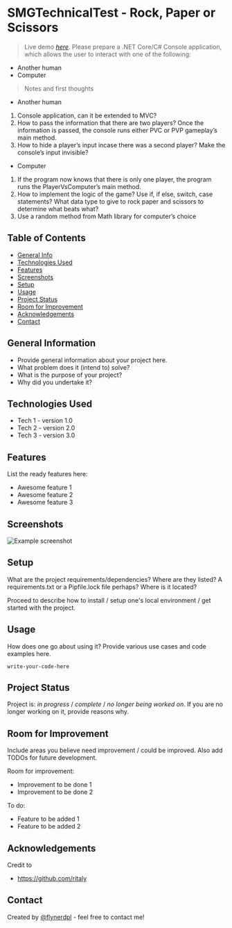 # SMGTechnicalTest - Rock, Paper or Scissors
> Live demo [_here_](https://www.example.com). <!-- If you have the project hosted somewhere, include the link here. -->
> Please prepare a .NET Core/C# Console application, which allows the user to interact with one of
the following:
- Another human
- Computer


>Notes and first thoughts
- Another human
1) Console application, can it be extended to MVC?
2) How to pass the information that there are two players? Once the information is passed, the console runs either PVC or PVP gameplay’s main method.
3) How to hide a player’s input incase there was a second player? Make the console’s input invisible?

- Computer
1) If the program now knows that there is only one player, the program runs the PlayerVsComputer’s main method.
2) How to implement the logic of the game? Use if, if else, switch, case statements? What data type to give to rock paper and scissors to determine what beats what? 
3) Use a random method from Math library for computer’s choice


## Table of Contents
* [General Info](#general-information)
* [Technologies Used](#technologies-used)
* [Features](#features)
* [Screenshots](#screenshots)
* [Setup](#setup)
* [Usage](#usage)
* [Project Status](#project-status)
* [Room for Improvement](#room-for-improvement)
* [Acknowledgements](#acknowledgements)
* [Contact](#contact)
<!-- * [License](#license) -->


## General Information
- Provide general information about your project here.
- What problem does it (intend to) solve?
- What is the purpose of your project?
- Why did you undertake it?
<!-- You don't have to answer all the questions - just the ones relevant to your project. -->


## Technologies Used
- Tech 1 - version 1.0
- Tech 2 - version 2.0
- Tech 3 - version 3.0


## Features
List the ready features here:
- Awesome feature 1
- Awesome feature 2
- Awesome feature 3


## Screenshots
![Example screenshot](./img/screenshot.png)
<!-- If you have screenshots you'd like to share, include them here. -->


## Setup
What are the project requirements/dependencies? Where are they listed? A requirements.txt or a Pipfile.lock file perhaps? Where is it located?

Proceed to describe how to install / setup one's local environment / get started with the project.


## Usage
How does one go about using it?
Provide various use cases and code examples here.

`write-your-code-here`


## Project Status
Project is: _in progress_ / _complete_ / _no longer being worked on_. If you are no longer working on it, provide reasons why.


## Room for Improvement
Include areas you believe need improvement / could be improved. Also add TODOs for future development.

Room for improvement:
- Improvement to be done 1
- Improvement to be done 2

To do:
- Feature to be added 1
- Feature to be added 2


## Acknowledgements
Credit to 
- https://github.com/ritaly


## Contact
Created by [@flynerdpl](https://www.flynerd.pl/) - feel free to contact me!


<!-- Optional -->
<!-- ## License -->
<!-- This project is open source and available under the [... License](). -->

<!-- You don't have to include all sections - just the one's relevant to your project -->
